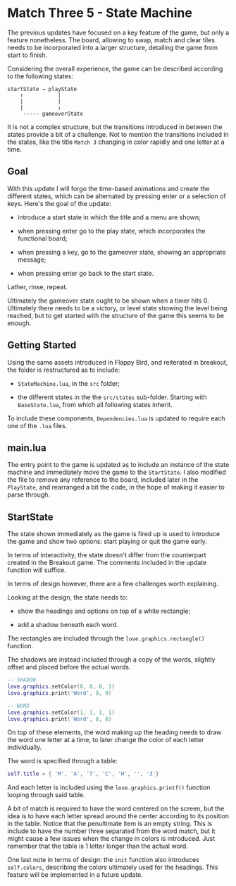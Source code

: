 # Match Three 5 - State Machine

The previous updates have focused on a key feature of the game, but only a feature nonetheless. The board, allowing to swap, match and clear tiles needs to be incorporated into a larger structure, detailing the game from start to finish.

Considering the overall experience, the game can be described according to the following states:

```text
startState → playState
    ↑           |
    |           |
    |           ↓
     ----- gameoverState
```

It is not a complex structure, but the transitions introduced in between the states provide a bit of a challenge. Not to mention the transitions included in the states, like the title `Match 3` changing in color rapidly and one letter at a time.

## Goal

With this update I will forgo the time-based animations and create the different states, which can be alternated by pressing enter or a selection of keys. Here's the goal of the update:

- introduce a start state in which the title and a menu are shown;

- when pressing enter go to the play state, which incorporates the functional board;

- when pressing a key, go to the gameover state, showing an appropriate message;

- when pressing enter go back to the start state.

Lather, rinse, repeat.

Ultimately the gameover state ought to be shown when a timer hits 0. Ultimately there needs to be a victory, or level state showing the level being reached, but to get started with the structure of the game this seems to be enough.

## Getting Started

Using the same assets introduced in Flappy Bird, and reiterated in breakout, the folder is restructured as to include:

- `StateMachine.lua`, in the `src` folder;

- the different states in the the `src/states` sub-folder. Starting with `BaseState.lua`, from which all following states inherit.

To include these components, `Dependencies.lua` is updated to require each one of the `.lua` files.

## main.lua

The entry point to the game is updated as to include an instance of the state machine and immediately move the game to the `StartState`. I also modified the file to remove any reference to the board, included later in the `PlayState`, and rearranged a bit the code, in the hope of making it easier to parse through.

## StartState

The state shown immediately as the game is fired up is used to introduce the game and show two options: start playing or quit the game early.

In terms of interactivity, the state doesn't differ from the counterpart created in the Breakout game. The comments included in the update function will suffice.

In terms of design however, there are a few challenges worth explaining.

Looking at the design, the state needs to:

- show the headings and options on top of a white rectangle;

- add a shadow beneath each word.

The rectangles are included through the `love.graphics.rectangle()` function.

The shadows are instead included through a copy of the words, slightly offset and placed before the actual words.

```lua
-- SHADOW
love.graphics.setColor(0, 0, 0, 1)
love.graphics.print('Word', 9, 9)

-- WORD
love.graphics.setColor(1, 1, 1, 1)
love.graphics.print('Word', 8, 8)
```

On top of these elements, the word making up the heading needs to draw the word one letter at a time, to later change the color of each letter individually.

The word is specified through a table:

```lua
self.title = { 'M', 'A', 'T', 'C', 'H', '', '3'}
```

And each letter is included using the `love.graphics.printf()` function looping through said table.

A bit of match is required to have the word centered on the screen, but the idea is to have each letter spread around the center according to its position in the table. Notice that the penultimate item is an empty string. This is include to have the number three separated from the word match, but it might cause a few issues when the change in colors is introduced. Just remember that the table is 1 letter longer than the actual word.

One last note in terms of design: the `init` function also introduces `self.colors`, describing the colors ultimately used for the headings. This feature will be implemented in a future update.

